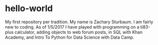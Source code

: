 # hello-world
My first repository per tradition.
My name is Zachary Sturbaum. I am fairly new to coding. As of 1/5/2017 I have played with programming on a ti83-plus calculator, adding objects to web forum posts, in SQL with Khan Academy, and Intro To Python for Data Science with Data Camp.
